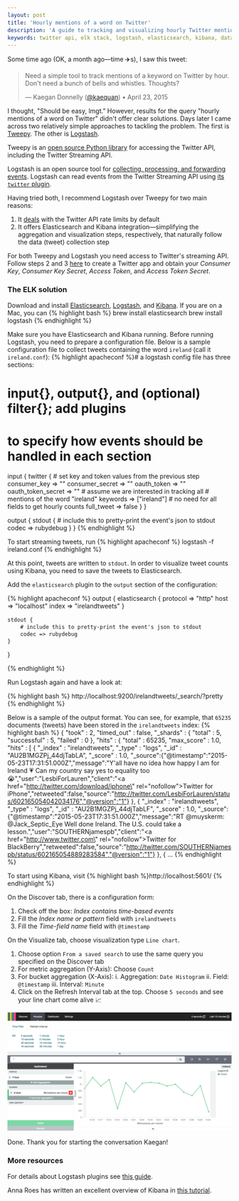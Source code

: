 ```yaml
---
layout: post
title: 'Hourly mentions of a word on Twitter'
description: 'A guide to tracking and visualizing hourly Twitter mentions using Tweepy and the ELK stack'
keywords: twitter api, elk stack, logstash, elasticsearch, kibana, data visualization
---
```


Some time ago (OK, a month ago—time ✈️s), I saw this tweet:

> Need a simple tool to track mentions of a keyword on Twitter by hour. Don't need a bunch of bells and whistles. Thoughts?
> 
> — Kaegan Donnelly ([@kaequan](https://twitter.com/kaequan/status/591359379431104513)) • April 23, 2015

I thought, "Should be easy, lmgt." However, results for the query "hourly mentions of a word on Twitter" didn't offer clear solutions.
Days later I came across two relatively simple approaches to tackling the problem. The first is [Tweepy](https://github.com/tweepy/tweepy). The other is [Logstash](https://www.elastic.co/guide/en/logstash/current/getting-started-with-logstash.html).

Tweepy is an [open source Python library](http://www.tweepy.org/) for accessing the Twitter API, including the Twitter Streaming API.

Logstash is an open source tool for [collecting, processing, and forwarding events](https://wikitech.wikimedia.org/wiki/Logstash). Logstash can read events from the Twitter Streaming API using [its `twitter` plugin](https://www.elastic.co/guide/en/logstash/current/plugins-inputs-twitter.html).

Having tried both, I recommend Logstash over Tweepy for two main reasons:

1. It [deals](https://github.com/logstash-plugins/logstash-input-twitter/blob/master/lib/logstash/inputs/twitter.rb) with the Twitter API rate limits by default
2. It offers Elasticsearch and Kibana integration—simplifying the aggregation and visualization steps, respectively, that naturally follow the data (tweet) collection step

For both Tweepy and Logstash you need access to Twitter's streaming API. Follow steps 2 and 3 [here](https://www.digitalocean.com/community/tutorials/how-to-authenticate-a-python-application-with-twitter-using-tweepy-on-ubuntu-14-04) to create a Twitter app and obtain your _Consumer Key_, _Consumer Key Secret_, _Access Token_, and _Access Token Secret_.

### The ELK solution

Download and install [Elasticsearch](https://www.elastic.co/downloads/past-releases/elasticsearch-1-4-4), [Logstash](https://www.elastic.co/downloads/logstash), and [Kibana](https://www.elastic.co/downloads/kibana). If you are on a Mac, you can
{% highlight bash %}
brew install elasticsearch
brew install logstash
{% endhighlight %}

Make sure you have Elasticsearch and Kibana running. Before running Logstash, you need to prepare a configuration file. Below is a sample configuration file to collect tweets containing the word `ireland` (call it `ireland.conf`):
{% highlight apacheconf %}# a logstash config file has three sections:
# input{}, output{}, and (optional) filter{}; add plugins
# to specify how events should be handled in each section

input {
    twitter {
        # set key and token values from the previous step
        consumer_key => ""
        consumer_secret => ""
        oauth_token => ""
        oauth_token_secret => ""
        # assume we are interested in tracking all
        # mentions of the word "ireland"
        keywords => ["ireland"]
        # no need for all fields to get hourly counts
        full_tweet => false
    }
}

output {
	stdout {
		# include this to pretty-print the event's json to stdout
		codec => rubydebug
  	}
}
{% endhighlight %}

To start streaming tweets, run
{% highlight apacheconf %}
logstash -f ireland.conf
{% endhighlight %}

At this point, tweets are written to `stdout`. In order to visualize tweet counts using Kibana, you need to save the tweets to Elasticsearch.

Add the `elasticsearch` plugin to the `output` section of the configuration:

{% highlight apacheconf %}
output {
    elasticsearch {
        protocol => "http"
        host => "localhost"
        index => "irelandtweets"
    }

	stdout {
		# include this to pretty-print the event's json to stdout
		codec => rubydebug
  	}
}

{% endhighlight %}


Run Logstash again and have a look at:

{% highlight bash %}
http://localhost:9200/irelandtweets/_search/?pretty
{% endhighlight %}


Below is a sample of the output format. You can see, for example, that `65235` documents (tweets) have been stored in the `irelandtweets` index:
{% highlight bash %}
{
  "took" : 2,
  "timed_out" : false,
  "_shards" : {
    "total" : 5,
    "successful" : 5,
    "failed" : 0
  },
  "hits" : {
    "total" : 65235,
    "max_score" : 1.0,
    "hits" : [ {
      "_index" : "irelandtweets",
      "_type" : "logs",
      "_id" : "AU2B1MGZPj_44djTabLA",
      "_score" : 1.0,
      "_source":{"@timestamp":"2015-05-23T17:31:51.000Z","message":"Y'all have no idea how happy I am for Ireland 💗 Can my country say yes to equality too 😭","user":"LesbiForLauren","client":"<a href=\"http://twitter.com/download/iphone\" rel=\"nofollow\">Twitter for iPhone</a>","retweeted":false,"source":"http://twitter.com/LesbiForLauren/status/602165054042034176","@version":"1"}
    }, {
      "_index" : "irelandtweets",
      "_type" : "logs",
      "_id" : "AU2B1MGZPj_44djTabLF",
      "_score" : 1.0,
      "_source":{"@timestamp":"2015-05-23T17:31:51.000Z","message":"RT @muyskerm: @Jack_Septic_Eye Well done Ireland. The U.S. could take a lesson.","user":"SOUTHERNjamespb","client":"<a href=\"http://www.twitter.com\" rel=\"nofollow\">Twitter for BlackBerry</a>","retweeted":false,"source":"http://twitter.com/SOUTHERNjamespb/status/602165054889283584","@version":"1"}
    }, {
               ...
{% endhighlight %}

To start using Kibana, visit
{% highlight bash %}http://localhost:5601/
{% endhighlight %}

On the Discover tab, there is a configuration form:

1. Check off the box: _Index contains time-based events_
2. Fill the _Index name or pattern_ field with `irelandtweets`
3. Fill the _Time-field name_ field with `@timestamp`

On the Visualize tab, choose visualization type `Line chart`.

1. Choose option `From a saved search` to use the same query you specified on the Discover tab
2. For metric aggregation (Y-Axis): Choose `Count`
3. For bucket aggregation (X-Axis):
   i. Aggregation: `Date Histogram`
   ii. Field: `@timestamp`
   iii. Interval: `Minute`
4. Click on the Refresh Interval tab at the top. Choose `5 seconds` and see your line chart come alive 📈

![Kibana screenshot](/files/pics/kibana_screenshot.png)

Done. Thank you for starting the conversation Kaegan!

### More resources

For details about Logstash plugins see <a href="https://www.elastic.co/guide/en/logstash/current/configuration.html" target="_blank">this guide</a>.

Anna Roes has written an excellent overview of Kibana in <a href="https://www.timroes.de/2015/02/07/kibana-4-tutorial-part-1-introduction/" target="_blank">this tutorial</a>.